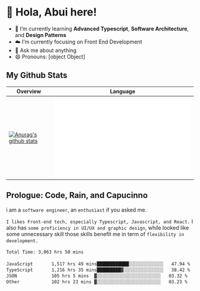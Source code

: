 # 👋 Hola, Abui here!

- 🌱 I’m currently learning **Advanced Typescript**, **Software Architecture**, and **Design Patterns**
- ☁️ I’m currently focusing on Front End Development
- 💬 Ask me about anything
- 😄 Pronouns: [object Object]

## My Github Stats

| Overview | Language |
| --- | --- |
|[![Anurag's github stats](https://github-readme-stats.vercel.app/api?username=abui-am&count_private=true)](https://github.com/anuraghazra/github-readme-stats)|![Language](https://raw.githubusercontent.com/abui-am/stats/c6455f656dfce7acd3951e5ec5b25d72af0b2ee3/generated/languages.svg)|

## Prologue: Code, Rain, and Capucinno
i am a `software engineer`, an `enthusiast` if you asked me. 

`I likes Front-end tech, especially Typescript, Javascript, and React.` I also has `some proficiency in UI/UX and graphic design`, while looked like some unnecessary skill those skills benefit me in term of `flexibility in development.`


<!--START_SECTION:waka-->

```text
Total Time: 3,063 hrs 50 mins

JavaScript       1,517 hrs 49 mins████████████░░░░░░░░░░░░░   47.94 %
TypeScript       1,216 hrs 35 mins█████████▓░░░░░░░░░░░░░░░   38.42 %
JSON             105 hrs 5 mins  ▓░░░░░░░░░░░░░░░░░░░░░░░░   03.32 %
Other            102 hrs 23 mins ▓░░░░░░░░░░░░░░░░░░░░░░░░   03.23 %
```

<!--END_SECTION:waka-->

